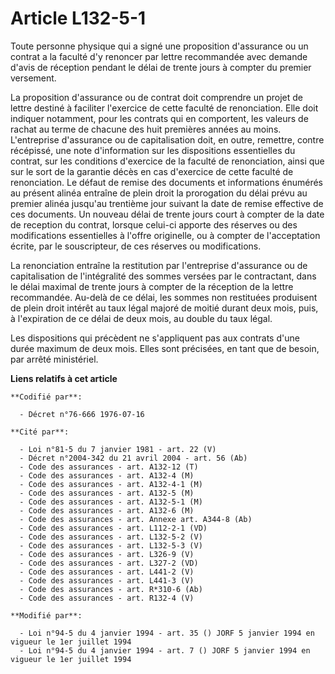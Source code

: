 # Article L132-5-1

Toute personne physique qui a signé une proposition d'assurance ou un contrat a la faculté d'y renoncer par lettre
recommandée avec demande d'avis de réception pendant le délai de trente jours à compter du premier versement.

La proposition d'assurance ou de contrat doit comprendre un projet de lettre destiné à faciliter l'exercice de cette faculté
de renonciation. Elle doit indiquer notamment, pour les contrats qui en comportent, les valeurs de rachat au terme de chacune
des huit premières années au moins. L'entreprise d'assurance ou de capitalisation doit, en outre, remettre, contre récépissé,
une note d'information sur les dispositions essentielles du contrat, sur les conditions d'exercice de la faculté de
renonciation, ainsi que sur le sort de la garantie décès en cas d'exercice de cette faculté de renonciation. Le défaut de
remise des documents et informations énumérés au présent alinéa entraîne de plein droit la prorogation du délai prévu au
premier alinéa jusqu'au trentième jour suivant la date de remise effective de ces documents. Un nouveau délai de trente jours
court à compter de la date de reception du contrat, lorsque celui-ci apporte des réserves ou des modifications essentielles à
l'offre originelle, ou à compter de l'acceptation écrite, par le souscripteur, de ces réserves ou modifications.

La renonciation entraîne la restitution par l'entreprise d'assurance ou de capitalisation de l'intégralité des sommes versées
par le contractant, dans le délai maximal de trente jours à compter de la réception de la lettre recommandée. Au-delà de ce
délai, les sommes non restituées produisent  de plein droit intérêt au taux légal majoré de moitié durant deux mois, puis, à
l'expiration de ce délai de deux mois, au double du taux légal.

Les dispositions qui précèdent ne s'appliquent pas aux contrats d'une durée maximum de deux mois. Elles sont précisées, en
tant que de besoin, par arrêté ministériel.

**Liens relatifs à cet article**

	**Codifié par**:

	  - Décret n°76-666 1976-07-16

	**Cité par**:

	  - Loi n°81-5 du 7 janvier 1981 - art. 22 (V)
	  - Décret n°2004-342 du 21 avril 2004 - art. 56 (Ab)
	  - Code des assurances - art. A132-12 (T)
	  - Code des assurances - art. A132-4 (M)
	  - Code des assurances - art. A132-4-1 (M)
	  - Code des assurances - art. A132-5 (M)
	  - Code des assurances - art. A132-5-1 (M)
	  - Code des assurances - art. A132-6 (M)
	  - Code des assurances - art. Annexe art. A344-8 (Ab)
	  - Code des assurances - art. L112-2-1 (VD)
	  - Code des assurances - art. L132-5-2 (V)
	  - Code des assurances - art. L132-5-3 (V)
	  - Code des assurances - art. L326-9 (V)
	  - Code des assurances - art. L327-2 (VD)
	  - Code des assurances - art. L441-2 (V)
	  - Code des assurances - art. L441-3 (V)
	  - Code des assurances - art. R*310-6 (Ab)
	  - Code des assurances - art. R132-4 (V)

	**Modifié par**:

	  - Loi n°94-5 du 4 janvier 1994 - art. 35 () JORF 5 janvier 1994 en vigueur le 1er juillet 1994
	  - Loi n°94-5 du 4 janvier 1994 - art. 7 () JORF 5 janvier 1994 en vigueur le 1er juillet 1994
